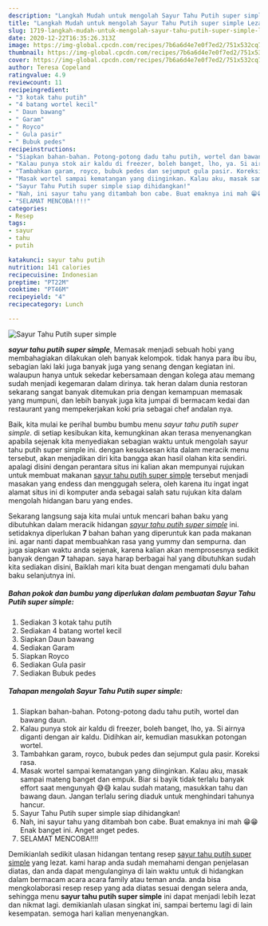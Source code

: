 ```yaml
---
description: "Langkah Mudah untuk mengolah Sayur Tahu Putih super simple Lezat"
title: "Langkah Mudah untuk mengolah Sayur Tahu Putih super simple Lezat"
slug: 1719-langkah-mudah-untuk-mengolah-sayur-tahu-putih-super-simple-lezat
date: 2020-12-22T16:35:26.313Z
image: https://img-global.cpcdn.com/recipes/7b6a6d4e7e0f7ed2/751x532cq70/sayur-tahu-putih-super-simple-foto-resep-utama.jpg
thumbnail: https://img-global.cpcdn.com/recipes/7b6a6d4e7e0f7ed2/751x532cq70/sayur-tahu-putih-super-simple-foto-resep-utama.jpg
cover: https://img-global.cpcdn.com/recipes/7b6a6d4e7e0f7ed2/751x532cq70/sayur-tahu-putih-super-simple-foto-resep-utama.jpg
author: Teresa Copeland
ratingvalue: 4.9
reviewcount: 11
recipeingredient:
- "3 kotak tahu putih"
- "4 batang wortel kecil"
- " Daun bawang"
- " Garam"
- " Royco"
- " Gula pasir"
- " Bubuk pedes"
recipeinstructions:
- "Siapkan bahan-bahan. Potong-potong dadu tahu putih, wortel dan bawang daun."
- "Kalau punya stok air kaldu di freezer, boleh banget, lho, ya. Si airnya diganti dengan air kaldu. Didihkan air, kemudian masukkan potongan wortel."
- "Tambahkan garam, royco, bubuk pedes dan sejumput gula pasir. Koreksi rasa."
- "Masak wortel sampai kematangan yang diinginkan. Kalau aku, masak sampai mateng banget dan empuk. Biar si bayik tidak terlalu banyak effort saat mengunyah 😅😅 kalau sudah matang, masukkan tahu dan bawang daun. Jangan terlalu sering diaduk untuk menghindari tahunya hancur."
- "Sayur Tahu Putih super simple siap dihidangkan!"
- "Nah, ini sayur tahu yang ditambah bon cabe. Buat emaknya ini mah 😁😁 Enak banget ini. Anget anget pedes."
- "SELAMAT MENCOBA!!!!"
categories:
- Resep
tags:
- sayur
- tahu
- putih

katakunci: sayur tahu putih 
nutrition: 141 calories
recipecuisine: Indonesian
preptime: "PT22M"
cooktime: "PT46M"
recipeyield: "4"
recipecategory: Lunch

---
```



![Sayur Tahu Putih super simple](https://img-global.cpcdn.com/recipes/7b6a6d4e7e0f7ed2/751x532cq70/sayur-tahu-putih-super-simple-foto-resep-utama.jpg)

<b><i>sayur tahu putih super simple</i></b>, Memasak menjadi sebuah hobi yang membahagiakan dilakukan oleh banyak kelompok. tidak hanya para ibu ibu, sebagian laki laki juga banyak juga yang senang dengan kegiatan ini. walaupun hanya untuk sekedar kebersamaan dengan kolega atau memang sudah menjadi kegemaran dalam dirinya. tak heran dalam dunia restoran sekarang sangat banyak ditemukan pria dengan kemampuan memasak yang mumpuni, dan lebih banyak juga kita jumpai di bermacam kedai dan restaurant yang mempekerjakan koki pria sebagai chef andalan nya.

Baik, kita mulai ke perihal bumbu bumbu menu <i>sayur tahu putih super simple</i>. di setiap kesibukan kita, kemungkinan akan terasa menyenangkan apabila sejenak kita menyediakan sebagian waktu untuk mengolah sayur tahu putih super simple ini. dengan kesuksesan kita dalam meracik menu tersebut, akan menjadikan diri kita bangga akan hasil olahan kita sendiri. apalagi disini dengan perantara situs ini kalian akan mempunyai rujukan untuk membuat makanan <u>sayur tahu putih super simple</u> tersebut menjadi masakan yang endess dan menggugah selera, oleh karena itu ingat ingat alamat situs ini di komputer anda sebagai salah satu rujukan kita dalam mengolah hidangan baru yang endes.




Sekarang langsung saja kita mulai untuk mencari bahan baku yang dibutuhkan dalam meracik hidangan <u><i>sayur tahu putih super simple</i></u> ini. setidaknya diperlukan <b>7</b> bahan bahan yang diperuntuk kan pada makanan ini. agar nanti dapat membuahkan rasa yang yummy dan sempurna. dan juga siapkan waktu anda sejenak, karena kalian akan memprosesnya sedikit banyak dengan <b>7</b> tahapan. saya harap berbagai hal yang dibutuhkan sudah kita sediakan disini, Baiklah mari kita buat dengan mengamati dulu bahan baku selanjutnya ini.

<!--inarticleads1-->

##### Bahan pokok dan bumbu yang diperlukan dalam pembuatan Sayur Tahu Putih super simple:

1. Sediakan 3 kotak tahu putih
1. Sediakan 4 batang wortel kecil
1. Siapkan  Daun bawang
1. Sediakan  Garam
1. Siapkan  Royco
1. Sediakan  Gula pasir
1. Sediakan  Bubuk pedes




<!--inarticleads2-->

##### Tahapan mengolah Sayur Tahu Putih super simple:

1. Siapkan bahan-bahan. Potong-potong dadu tahu putih, wortel dan bawang daun.
1. Kalau punya stok air kaldu di freezer, boleh banget, lho, ya. Si airnya diganti dengan air kaldu. Didihkan air, kemudian masukkan potongan wortel.
1. Tambahkan garam, royco, bubuk pedes dan sejumput gula pasir. Koreksi rasa.
1. Masak wortel sampai kematangan yang diinginkan. Kalau aku, masak sampai mateng banget dan empuk. Biar si bayik tidak terlalu banyak effort saat mengunyah 😅😅 kalau sudah matang, masukkan tahu dan bawang daun. Jangan terlalu sering diaduk untuk menghindari tahunya hancur.
1. Sayur Tahu Putih super simple siap dihidangkan!
1. Nah, ini sayur tahu yang ditambah bon cabe. Buat emaknya ini mah 😁😁 Enak banget ini. Anget anget pedes.
1. SELAMAT MENCOBA!!!!




Demikianlah sedikit ulasan hidangan tentang resep <u>sayur tahu putih super simple</u> yang lezat. kami harap anda sudah memahami dengan penjelasan diatas, dan anda dapat mengulanginya di lain waktu untuk di hidangkan dalam bermacam acara acara family atau teman anda. anda bisa mengkolaborasi resep resep yang ada diatas sesuai dengan selera anda, sehingga menu <b>sayur tahu putih super simple</b> ini dapat menjadi lebih lezat dan nikmat lagi. demikianlah ulasan singkat ini, sampai bertemu lagi di lain kesempatan. semoga hari kalian menyenangkan.
